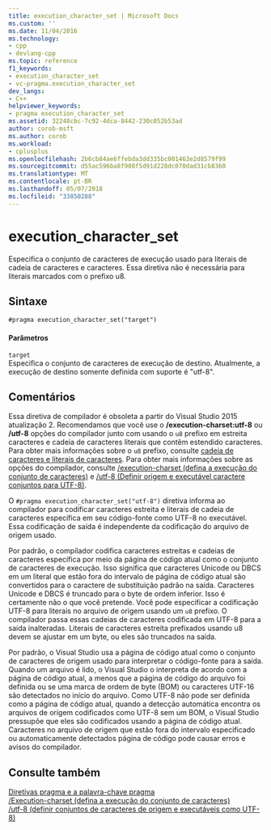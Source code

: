 ```yaml
---
title: execution_character_set | Microsoft Docs
ms.custom: ''
ms.date: 11/04/2016
ms.technology:
- cpp
- devlang-cpp
ms.topic: reference
f1_keywords:
- execution_character_set
- vc-pragma.execution_character_set
dev_langs:
- C++
helpviewer_keywords:
- pragma execution_character_set
ms.assetid: 32248cbc-7c92-4dca-8442-230c052b53ad
author: corob-msft
ms.author: corob
ms.workload:
- cplusplus
ms.openlocfilehash: 2b6cb84ae6ffebda3dd335bc001463e2d8579f99
ms.sourcegitcommit: d55ac596ba8f908f5d91d228dc070dad31cb8360
ms.translationtype: MT
ms.contentlocale: pt-BR
ms.lasthandoff: 05/07/2018
ms.locfileid: "33850288"
---
```

# <a name="executioncharacterset"></a>execution_character_set
Especifica o conjunto de caracteres de execução usado para literais de cadeia de caracteres e caracteres. Essa diretiva não é necessária para literais marcados com o prefixo u8.  
  
## <a name="syntax"></a>Sintaxe  
  
```  
#pragma execution_character_set("target")  
```  
  
#### <a name="parameters"></a>Parâmetros  
 `target`  
 Especifica o conjunto de caracteres de execução de destino. Atualmente, a execução de destino somente definida com suporte é "utf-8".  
  
## <a name="remarks"></a>Comentários  
 Essa diretiva de compilador é obsoleta a partir do Visual Studio 2015 atualização 2. Recomendamos que você use o **/execution-charset:utf-8** ou **/utf-8** opções do compilador junto com usando o `u8` prefixo em estreita caracteres e cadeia de caracteres literais que contêm estendido caracteres. Para obter mais informações sobre o `u8` prefixo, consulte [cadeia de caracteres e literais de caracteres](../cpp/string-and-character-literals-cpp.md). Para obter mais informações sobre as opções do compilador, consulte [/execution-charset (defina a execução do conjunto de caracteres)](../build/reference/execution-charset-set-execution-character-set.md) e [/utf-8 (Definir origem e executável caractere conjuntos para UTF-8)](../build/reference/utf-8-set-source-and-executable-character-sets-to-utf-8.md).  
  
 O `#pragma execution_character_set("utf-8")` diretiva informa ao compilador para codificar caracteres estreita e literais de cadeia de caracteres específica em seu código-fonte como UTF-8 no executável. Essa codificação de saída é independente da codificação do arquivo de origem usado.  
  
 Por padrão, o compilador codifica caracteres estreitas e cadeias de caracteres específica por meio da página de código atual como o conjunto de caracteres de execução. Isso significa que caracteres Unicode ou DBCS em um literal que estão fora do intervalo de página de código atual são convertidos para o caractere de substituição padrão na saída. Caracteres Unicode e DBCS é truncado para o byte de ordem inferior. Isso é certamente não o que você pretende. Você pode especificar a codificação UTF-8 para literais no arquivo de origem usando um `u8` prefixo. O compilador passa essas cadeias de caracteres codificada em UTF-8 para a saída inalteradas. Literais de caracteres estreita prefixados usando u8 devem se ajustar em um byte, ou eles são truncados na saída.  
  
 Por padrão, o Visual Studio usa a página de código atual como o conjunto de caracteres de origem usado para interpretar o código-fonte para a saída. Quando um arquivo é lido, o Visual Studio o interpreta de acordo com a página de código atual, a menos que a página de código do arquivo foi definida ou se uma marca de ordem de byte (BOM) ou caracteres UTF-16 são detectados no início do arquivo. Como UTF-8 não pode ser definida como a página de código atual, quando a detecção automática encontra os arquivos de origem codificados como UTF-8 sem um BOM, o Visual Studio pressupõe que eles são codificados usando a página de código atual. Caracteres no arquivo de origem que estão fora do intervalo especificado ou automaticamente detectados página de código pode causar erros e avisos do compilador.  
  
## <a name="see-also"></a>Consulte também  
 [Diretivas pragma e a palavra-chave pragma](../preprocessor/pragma-directives-and-the-pragma-keyword.md)   
 [/Execution-charset (defina a execução do conjunto de caracteres)](../build/reference/execution-charset-set-execution-character-set.md)   
 [/utf-8 (definir conjuntos de caracteres de origem e executáveis como UTF-8)](../build/reference/utf-8-set-source-and-executable-character-sets-to-utf-8.md)